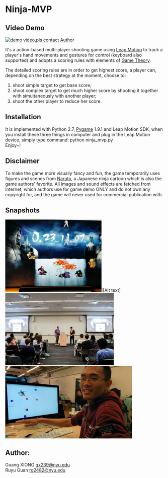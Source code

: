Ninja-MVP
=========

## Video Demo<br>

[![demo video,pls contact Author](http://img.youtube.com/vi/lw06ZFgtz50/0.jpg)](http://www.youtube.com/watch?v=lw06ZFgtz50)




It's a action-based multi-player shooting game using [Leap Motion](https://www.leapmotion.com/) to track a player's hand movements and gestures for control (keyboard also supported) and adopts a scoring rules with elements of [Game Theory](http://en.wikipedia.org/wiki/Game_theory). 



The detailed scoring rules are in order to get highest score, a player can, depending on the best strategy at the moment, choose to:<br>
1) shoot simple target to get base score;<br>
2) shoot complex target to get much higher score by shooting it together with simultaneously with another player;<br>
3) shoot the other player to reduce her score.

## Installation<br>
It is implemented with Python 2.7, [Pygame](http://pygame.org/news.html) 1.9.1 and Leap Motion SDK, when you install these three things in computer and plug in the Leap Motion device, simply type command: python ninja_mvp.py<br>
Enjoy~!

## Disclaimer<br>
To make the game more visually fancy and fun, the game temporarily uses figures and scenes from [Naruto](http://en.wikipedia.org/wiki/Naruto), a Japanese ninja cartoon which is also the game authors' favorite. All images and sound effects are fetched from internet, which authors use for game demo ONLY and do not own any copyright for, and the game will never used for commercial publication with.

## Snapshots<br>

![Alt text](./snapshot/game-interface.jpg?raw=true)![Alt text]![Alt text](./snapshot/present-at-microsoft.jpg?raw=true)![Alt text](./snapshot/prototyping.jpg?raw=true)

## Author:<br>
Guang XIONG  gx239@nyu.edu<br>
Ruyu Guan   rg2482@nyu.edu 

